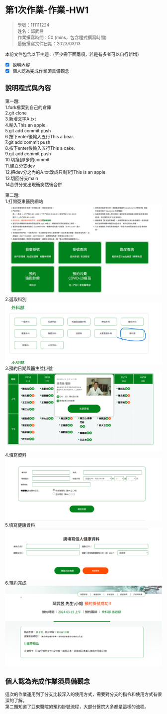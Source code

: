 # 第1次作業-作業-HW1
>
>學號：111111224
><br />
>姓名：邱武昱
><br />
>作業撰寫時間：50 (mins，包含程式撰寫時間)
><br />
>最後撰寫文件日期：2023/03/13
>

本份文件包含以下主題：(至少需下面兩項，若是有多者可以自行新增)
- [x] 說明內容
- [x] 個人認為完成作業須具備觀念

## 說明程式與內容
第一題:  
    1.fork檔案到自己的倉庫  
    2.git clone  
    3.新增文字A.txt  
    4.輸入This an apple.  
    5.git add commit push  
    6.按下enter後輸入五行This a bear.  
    7.git add commit push  
    8.按下enter後輸入五行This a cake.  
    9.git add commit push  
    10.切換到f步的commit  
    11.建立分支dev  
    12.把dev分之內的A.txt改成只剩1行This is an apple  
    13.切回分支main  
    14合併分支出現衝突然後合併

第二題:  
    1.打開亞東醫院網站![alt text](image.png)  
    2.選取科別![alt text](image-1.png)  
    3.預約日期與醫生並掛號![alt text](image-2.png)  
    4.填寫資料![alt text](image-3.png)  
    5.填寫健康資料![alt text](image-4.png)  
    6.預約完成![alt text](image-5.png)  
## 個人認為完成作業須具備觀念
這次的作業運用到了分支比較深入的使用方式，需要對分支的指令和使用方式有很深的了解。  
第二題知道了亞東醫院的預約掛號流程，大部分醫院大多都是這樣的流程。